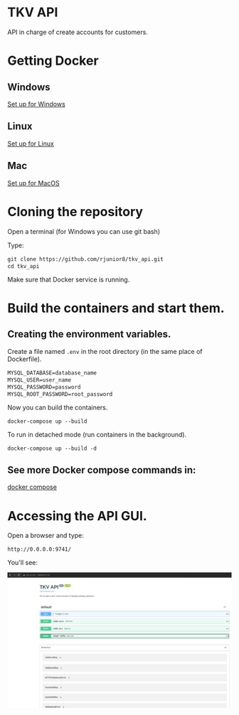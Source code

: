 # TKV API
API in charge of create accounts for customers.

# Getting Docker

## Windows

[Set up for Windows](https://docs.docker.com/desktop/windows/install/)

## Linux

[Set up for Linux](https://docs.docker.com/desktop/linux/install/)

## Mac

[Set up for MacOS](https://docs.docker.com/desktop/mac/install/)


# Cloning the repository

Open a terminal (for Windows you can use git bash)

Type:
```
git clone https://github.com/rjunior8/tkv_api.git
cd tkv_api
```

Make sure that Docker service is running.

# Build the containers and start them.

## Creating the environment variables.

Create a file named ```.env``` in the root directory (in the same place of Dockerfile).

```
MYSQL_DATABASE=database_name
MYSQL_USER=user_name
MYSQL_PASSWORD=password
MYSQL_ROOT_PASSWORD=root_password
```

Now you can build the containers.

```
docker-compose up --build
```

To run in detached mode (run containers in the background).
```
docker-compose up --build -d
```

## See more Docker compose commands in:
[docker compose](https://docs.docker.com/engine/reference/commandline/compose/)

# Accessing the API GUI.

Open a browser and type:
```
http://0.0.0.0:9741/
```

You'll see:

![This is the caption](https://github.com/rjunior8/tkv_api/blob/main/tkv_api.png?raw=true)